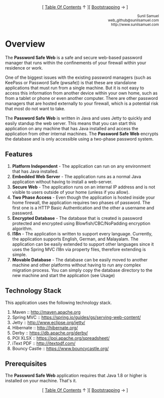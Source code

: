 <!--autoheader--><p align='center'>&nbsp;&nbsp;&nbsp;&nbsp;&nbsp;[ <a href='/Readme.md'>Table Of Contents</a> &uarr; ][ <a href='/documentation/02.%20Usage.md#bootstrapping'>Bootstrapping</a> &rarr; ]</p><!--/autoheader-->
<p align='right'>
<small>Sunil Samuel<br>
web_github@sunilsamuel.com<br>
http://www.sunilsamuel.com
</small>
</p>

# Overview

The **Password Safe Web** is a safe and secure web-based password manager that runs within the confinements of your firewall within your residence or work.

One of the biggest issues with the existing password managers (such as KeePass or Password Safe (pwsafe)) is that these are standalone applications that must run from a single machine.  But it is not easy to access this information from another device within your own home, such as from a tablet or phone or even another computer.  There are other password managers that are hosted externally to your firewall, which is a potential risk that most do not want to take.

The **Password Safe Web** is written in Java and uses Jetty to quickly and easily standup the web server.  This means that you can start this application on any machine that has Java installed and access the application from other internal machines.  The **Password Safe Web** encrypts the database and is only accessible using a two-phase password system.

## Features

1. **Platform Independent** - The application can run on any environment that has Java installed.
2. **Embedded Web Server** - The application runs as a normal Java application without having to install a web-server.
3. **Secure Web** - The application runs on an internal IP address and is not visible to users outside of your home (unless if you allow).
4. **Two Phase Access** - Even though the application is hosted inside your home firewall, the application requires two phases of password.  The first one is a HTTP Basic Authentication and the other a username and password.
5. **Encrypted Database** - The database that is created is password protected and encrypted using Blowfish/CBC/NoPadding encryption algorithm.
6. **I18n** - The application is written to support every language.  Currently, the application supports English, German, and Malayalam.  The application can be easily extended to support other languages since it uses the Spring MVC i18n via property files, therefore extending is simple.
7. **Movable Database** - The database can be easily moved to another machine and other platforms without having to run any complex migration process.  You can simply copy the database directory to the new machine and start the application (see Usage)

## Technology Stack

This application uses the following technology stack.

1. Maven :: http://maven.apache.org
2. Spring MVC :: https://spring.io/guides/gs/serving-web-content/
3. Jetty :: http://www.eclipse.org/jetty/
4. Hibernate :: http://hibernate.org/
5. Derby :: https://db.apache.org/derby/
6. POI XLSX :: https://poi.apache.org/spreadsheet/
7. iText PDF :: http://itextpdf.com/
8. Bouncy Castle :: https://www.bouncycastle.org/

## Prerequisites

The **Password Safe Web** application requires that Java 1.8 or higher is installed on your machine.  That's it.


<!--autoheader--><p align='center'>&nbsp;&nbsp;&nbsp;&nbsp;&nbsp;[ <a href='/Readme.md'>Table Of Contents</a> &uarr; ][ <a href='/documentation/02.%20Usage.md#bootstrapping'>Bootstrapping</a> &rarr; ]</p><!--/autoheader-->